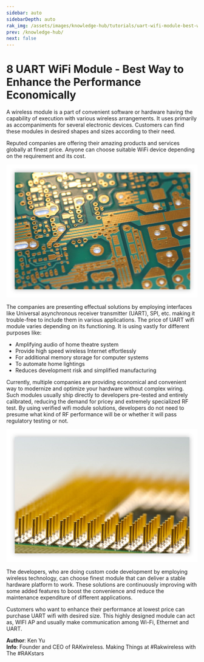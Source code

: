 ```yaml
---
sidebar: auto
sidebarDepth: auto
rak_img: /assets/images/knowledge-hub/tutorials/uart-wifi-module-best-way-to-enhance-the-performance-economically/overview.png
prev: /knowledge-hub/
next: false
---
```


# 8 UART WiFi Module - Best Way to Enhance the Performance Economically

A wireless module is a part of convenient software or hardware having the capability of execution with various wireless arrangements. It uses primarily as accompaniments for several electronic devices. Customers can find these modules in desired shapes and sizes according to their need.

Reputed companies are offering their amazing products and services globally at finest price. Anyone can choose suitable WiFi device depending on the requirement and its cost.

![Overview](/assets/images/knowledge-hub/tutorials/uart-wifi-module-best-way-to-enhance-the-performance-economically/overview.png)

The companies are presenting effectual solutions by employing interfaces like Universal asynchronous receiver transmitter (UART), SPI, etc. making it trouble-free to include them in various applications. The price of UART wifi module varies depending on its functioning. It is using vastly for different purposes like:

* Amplifying audio of home theatre system
* Provide high speed wireless Internet effortlessly
* For additional memory storage for computer systems
* To automate home lightings
* Reduces development risk and simplified manufacturing

Currently, multiple companies are providing economical and convenient way to modernize and optimize your hardware without complex wiring. Such modules usually ship directly to developers pre-tested and entirely calibrated, reducing the demand for pricey and extremely specialized RF test. By using verified wifi module solutions, developers do not need to presume what kind of RF performance will be or whether it will pass regulatory testing or not.

![MCU Pins](/assets/images/knowledge-hub/tutorials/uart-wifi-module-best-way-to-enhance-the-performance-economically/mcu-pins.png)

The developers, who are doing custom code development by employing wireless technology, can choose finest module that can deliver a stable hardware platform to work. These solutions are continuously improving with some added features to boost the convenience and reduce the maintenance expenditure of different applications.

Customers who want to enhance their performance at lowest price can purchase UART wifi with desired size. This highly designed module can act as, WIFI AP and usually make communication among Wi-Fi, Ethernet and UART.

**Author**: Ken Yu<br>
**Info**: Founder and CEO of RAKwireless. Making Things at #Rakwireless with The #RAKstars